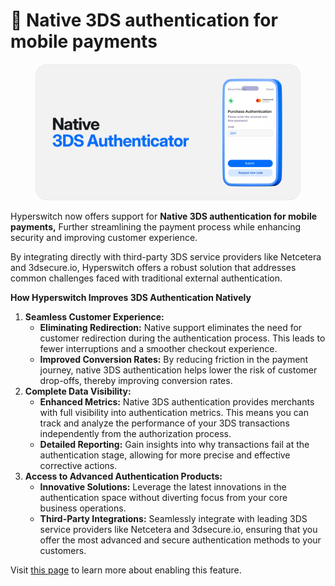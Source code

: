 # 🌠 Native 3DS authentication for mobile payments

<figure><img src="../../../.gitbook/assets/Frame 48095845.png" alt=""><figcaption></figcaption></figure>

Hyperswitch now offers support for **Native 3DS authentication for mobile payments,** Further streamlining the payment process while enhancing security and improving customer experience.&#x20;

By integrating directly with third-party 3DS service providers like Netcetera and 3dsecure.io, Hyperswitch offers a robust solution that addresses common challenges faced with traditional external authentication.

**How Hyperswitch Improves 3DS Authentication Natively**

1. **Seamless Customer Experience:**
   * **Eliminating Redirection:** Native support eliminates the need for customer redirection during the authentication process. This leads to fewer interruptions and a smoother checkout experience.
   * **Improved Conversion Rates:** By reducing friction in the payment journey, native 3DS authentication helps lower the risk of customer drop-offs, thereby improving conversion rates.
2. **Complete Data Visibility:**
   * **Enhanced Metrics:** Native 3DS authentication provides merchants with full visibility into authentication metrics. This means you can track and analyze the performance of your 3DS transactions independently from the authorization process.
   * **Detailed Reporting:** Gain insights into why transactions fail at the authentication stage, allowing for more precise and effective corrective actions.
3. **Access to Advanced Authentication Products:**
   * **Innovative Solutions:** Leverage the latest innovations in the authentication space without diverting focus from your core business operations.
   * **Third-Party Integrations:** Seamlessly integrate with leading 3DS service providers like Netcetera and 3dsecure.io, ensuring that you offer the most advanced and secure authentication methods to your customers.

Visit [this page](https://docs.hyperswitch.io/features/payment-flows-and-management/external-authentication-for-3ds#how-to-get-started) to learn more about enabling this feature.
